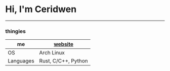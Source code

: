 # **Hi, I'm Ceridwen**
---
### thingies
|me|[website](https://ceridwen15.gay)|
|-|-|
|OS|Arch Linux|
|Languages|Rust, C/C++, Python|
